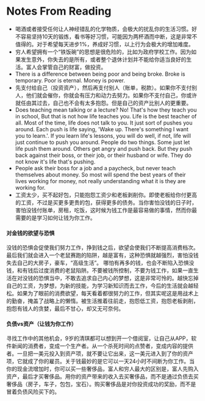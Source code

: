 # Notes From Reading

- 喝酒或者接受任何让人神经错乱的化学物质，会极大的扰乱你的生活习惯。好不容易坚持10天的锻炼，看书等好习惯，可能因为两杯酒而中断，这是非常不值得的。对于希望每天进步1%，养成好习惯，以上行为会极大的增加难度。
- 穷人希望拥有一个“铁饭碗”的思想是很危险的，比如为政府学校工作。因为如果发生意外，你失去的是所有，或者整个退休计划并不能给你适当良好的生活。富人会掌管自己的财富，做投资。
- There is a difference between being poor and being broke. Broke is temporary. Poor is eternal. Money is power.
- 先支付给自己（投资资产），然后再支付别人（账单，税款）。如果你不支付别人，他们就会催你，你就会有压力和动力去努力。如果你不支付自己，你或许就任由其过去，自己也不会有太多抱怨。但是自己的资产比别人的更重要。
- Does teaching mean talking or a lecture? No! That's how they teach you in school, But that is not how life teaches you. Life is the best teacher of all. Most of the time, life does not talk to you. It just sort of pushes you around. Each push is life saying, 'Wake up. There's something I want you to learn.'. If you learn life's lessons, you will do well, if not, life will just continue to push you around. People do two things. Some just let life push them around. Others get angry and push back. But they push back against their boss, or their job, or their husband or wife. They do not know it's life that's pushing.
- People ask their boss for a job and a paycheck, but never teach themselves about money. So most will spend the best years of their lives working for money, not really understanding what it is they are working for. 
- 工资太少，买不起好包，只能抱怨工资少和老板剥削你。即使老板给你付更高的工资，不过是买更多更贵的包，获得更多的债务。当你害怕没钱的日子时，害怕没钱付账单，房租，吃饭，这时候为钱工作是最容易做的事情，然而你最需要的是学习如何让钱为你工作。

#### 对金钱的欲望与恐惧
没钱的恐惧会促使我们努力工作，挣到钱之后，欲望会使我们不断提高消费档次。最后我们就会进入一个老鼠赛跑的陷阱，越是富有，这种恐惧就越强烈，害怕没钱失去自己的大房子，豪车，“高级生活”。
哪怕有再多的钱，也会不断陷入恐惧没钱，和有钱后过度消费的老鼠陷阱。不要被钱所控制，不要为钱工作，如果一直生活在对没钱的恐惧当中，不敢去追求自己内心的梦想，这是非常可怜的。越快忘掉自己的工资，为梦想，为新的技能，为学习新知识而去工作，今后的生活就会越轻松。如果为了眼前的消费欲望，每天看着都很努力的工作，但其实呢这是用战术上的勤奋，掩盖了战略上的懒惰。被生活推着往前走，抱怨低工资，抱怨老板剥削，抱怨有钱人的贪婪，最后不甘心，却又无可奈何。

#### 负债vs资产（让钱为你工作）
寻找工作中的其他机会，9岁的清琪都可以想到开一个借阅室，让自己从APP，软件新闻的消费者，变成一个生产者。从一个杀死时间的点赞者，变成内容的提供者。一旦把一美元投入到资产项，就不要让它出来，这一美元进入到了你的资产项，它就成了你的雇员。关于钱最妙的是它可以一天24小时不间断为你工作。当你的现金流增加时，你可以买一些奢侈品，富人和穷人最大的区别是，富人先购入资产，最后才买奢侈品。用你的资产带来的收入去买奢侈品，而不是通过负债去买奢侈品（房子，车子，包包，宝石）。购买奢侈品是对你投资成功的奖励，而不是冒着负债风险买下的。

